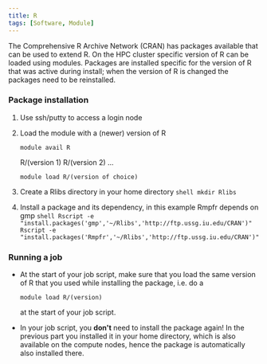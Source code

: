 ```yaml
---
title: R
tags: [Software, Module]
---
```

The Comprehensive R Archive Network (CRAN) has packages available that
can be used to extend R. On the HPC cluster specific version of R can be
loaded using modules. Packages are installed specific for the version of
R that was active during install; when the version of R is changed the
packages need to be reinstalled.

### Package installation

1.  Use ssh/putty to access a login node
2.  Load the module with a (newer) version of R
       ```shell
       module avail R
       ```
       R/(version 1)   R/(version 2)   ...

       ```shell
       module load R/(version of choice)
       ```

3.  Create a Rlibs directory in your home directory
        ```shell
        mkdir Rlibs
        ```
4.  Install a package and its dependency, in this example Rmpfr depends on gmp
        ```shell
        Rscript -e "install.packages('gmp','~/Rlibs','http://ftp.ussg.iu.edu/CRAN')"
        Rscript -e "install.packages('Rmpfr','~/Rlibs','http://ftp.ussg.iu.edu/CRAN')"
        ```

### Running a job

-   At the start of your job script, make sure that you load the same version of R that you used while installing the package, i.e. do a
    ```shell
    module load R/(version)
    ``` 
    at the start of your job script.

<!-- -->

-   In your job script, you **don't** need to install the package again!
    In the previous part you installed it in your home directory, which
    is also available on the compute nodes, hence the package is
    automatically also installed there.
